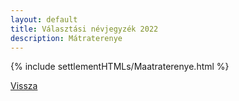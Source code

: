 ```yaml
---
layout: default
title: Választási névjegyzék 2022
description: Mátraterenye
---
```


{% include settlementHTMLs/Maatraterenye.html %}

[Vissza](../)